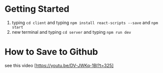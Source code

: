 # Getting Started

1. typing `cd client` and typing `npm install react-scripts --save` and `npm start`
2. new terminal and typing `cd server` and typing `npm run dev`

# How to Save to Github

see this video [https://youtu.be/DV-JWKq-1BI?t=325]